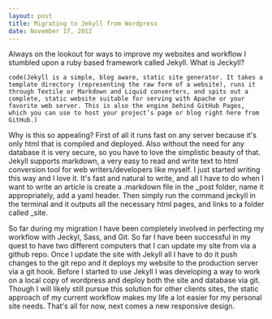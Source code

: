 ```yaml
---
layout: post
title: Migrating to Jekyll from Wordpress
date: November 17, 2012
--- 
```


Always on the lookout for ways to improve my websites and workflow I stumbled upon a ruby based framework called Jekyll. What is Jeckyll?

`code(Jekyll is a simple, blog aware, static site generator. It takes a template directory (representing the raw form of a website), runs it through Textile or Markdown and Liquid converters, and spits out a complete, static website suitable for serving with Apache or your favorite web server. This is also the engine behind GitHub Pages, which you can use to host your project’s page or blog right here from GitHub.)`

Why is this so appealing? First of all it runs fast on any server because it's only html that is compiled and deployed. Also without the need for any database it is very secure, so you have to love the simplistic beauty of that. Jekyll supports markdown, a very easy to read and write text to html conversion tool for web writers/developers like myself. I just started writing this way and I love it. It's fast and natural to write, and all I have to do when I want to write an article is create a .markdown file in the _post folder, name it appropriately, add a yaml header. Then simply run the command jeckyll in the terminal and it outputs all the necessary html pages, and links to a folder called _site. 

So far during my migration I have been completely involved in perfecting my workflow with Jeckyl, Sass, and Git. So far I have been successful in my quest to have two different computers that I can update my site from via a github repo. Once I update the site with Jekyll all I have to do it push changes to the git repo and it deploys my website to the production server via a git hook. Before I started to use Jekyll I was developing a way to work on a local copy of wordpress and deploy both the site and database via git. Though I will likely still pursue this solution for other clients sites, the static approach of my current workflow makes my life a lot easier for my personal site needs. That's all for now, next comes a new responsive design.



